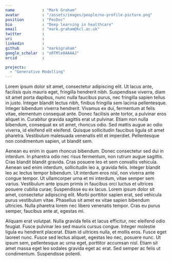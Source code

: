 ```yaml
---
name            : "Mark Graham"
avatar          : "/assets/images/people/no-profile-picture.png"
position        : "PosDoc"
bio             : "Deep learning in healthcare"
email           : "mark.graham@kcl.ac.uk"
twitter         :
uri             :
linkedin        :
github          : "marksgraham"
google_scholar  : "oRTMle0AAAAJ"
orcid           :

projects:
  - "Generative Modelling"
---
```




Lorem ipsum dolor sit amet, consectetur adipiscing elit. Ut lacus ante, facilisis quis mauris eget, fringilla hendrerit nibh. Suspendisse viverra, diam sit amet porta dapibus, nunc nulla faucibus purus, nec fringilla sapien tellus in justo. Integer blandit lectus nibh, finibus fringilla sem lacinia pellentesque. Integer bibendum viverra hendrerit. Vivamus ex dui, fermentum at felis vitae, elementum consequat ante. Donec facilisis ante tortor, a pulvinar eros aliquet in. Curabitur gravida sagittis erat ut pulvinar. Etiam non nulla bibendum, consequat ex sit amet, rhoncus odio. Sed mattis augue ac odio viverra, id eleifend elit eleifend. Quisque sollicitudin faucibus ligula sit amet pharetra. Vestibulum malesuada venenatis elit et imperdiet. Pellentesque non condimentum sapien, ut blandit sem.

Aenean eu enim in quam rhoncus bibendum. Donec consectetur sed dui in interdum. In pharetra odio nec risus fermentum, non rutrum augue sagittis. Cras blandit blandit gravida. Cras posuere leo et sem convallis vehicula. Aenean sed enim interdum, sollicitudin leo a, gravida felis. Integer blandit leo ac lectus tempor bibendum. Ut interdum eros nisl, non viverra ante congue tempor. Ut ullamcorper urna et mi interdum, vitae semper sem varius. Vestibulum ante ipsum primis in faucibus orci luctus et ultrices posuere cubilia curae; Suspendisse eu ex lacus. Lorem ipsum dolor sit amet, consectetur adipiscing elit. Morbi porttitor sapien erat, sed vehicula purus vestibulum vitae. Phasellus sit amet ex vitae sapien bibendum ultricies. Nulla pharetra lorem nec libero venenatis tempor. Cras eu purus semper, faucibus ante at, egestas mi.

Aliquam erat volutpat. Nulla gravida felis et lacus efficitur, nec eleifend odio feugiat. Fusce pulvinar leo sed mauris cursus congue. Integer molestie ligula eu hendrerit placerat. Etiam id ultrices nulla, et mollis eros. Fusce eget laoreet nunc. Fusce sed lectus aliquet, egestas leo nec, posuere nunc. Ut ipsum sem, pellentesque ac urna eget, porttitor accumsan nisl. Etiam sit amet massa eget leo sodales gravida eget ac erat. Sed semper ac felis ut condimentum. Suspendisse potenti.
